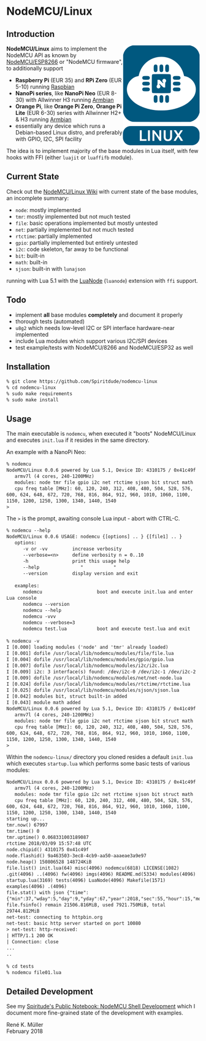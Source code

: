 # NodeMCU/Linux

## Introduction

<img src="https://raw.githubusercontent.com/Spiritdude/nodemcu-linux/master/imgs/nodemcu-linux.png" align=right>

**NodeMCU/Linux** aims to implement the NodeMCU API as known by [NodeMCU/ESP8266](https://github.com/nodemcu/nodemcu-firmware) or "NodeMCU firmware", to additionally support

- **Raspberry Pi** (EUR 35) and **RPi Zero** (EUR 5-10) running [Raspbian](https://www.raspberrypi.org/downloads/raspbian/)
- **NanoPi series**, like **NanoPi Neo** (EUR 8-30) with Allwinner H3 running [Armbian](https://armbian.org)
- **Orange Pi**, like **Orange Pi Zero**, **Orange Pi Lite** (EUR 6-30) series with Allwinner H2+ & H3 running [Armbian](https://armbian.org)
- essentially any device which runs a Debian-based Linux distro, and preferably with GPIO, I2C, SPI facility

The idea is to implement majority of the base modules in Lua itself, with few hooks with FFI (either `luajit` or `luaffifb` module). 

## Current State

Check out the [NodeMCU/Linux Wiki](https://github.com/Spiritdude/nodemcu-linux/wiki) with current state of the base modules, an incomplete summary:
- `node`: mostly implemented
- `tmr`: mostly implemented but not much tested
- `file`: basic operations implemented but mostly untested
- `net`: partially implemented but not much tested
- `rtctime`: partially implemented
- `gpio`: partially implemented but entirely untested
- `i2c`: code skeleton, far away to be functional
- `bit`: built-in
- `math`: built-in
- `sjson`: built-in with `lunajson`

running with Lua 5.1 with the [LuaNode](https://github.com/ignacio/LuaNode) (`luanode`) extension with `ffi` support.

## Todo
- implement **all** base modules **completely** and document it properly
- thorough tests (automated)
- `u8g2` which needs low-level I2C or SPI interface hardware-near implemented
- include Lua modules which support various I2C/SPI devices
- test example/tests with NodeMCU/8266 and NodeMCU/ESP32 as well

## Installation

```
% git clone https://github.com/Spiritdude/nodemcu-linux
% cd nodemcu-linux
% sudo make requirements
% sudo make install
```

## Usage

The main executable is `nodemcu`, when executed it "boots" NodeMCU/Linux and executes `init.lua` if it resides in the same directory.

An example with a NanoPi Neo:

```
% nodemcu
NodeMCU/Linux 0.0.6 powered by Lua 5.1, Device ID: 4310175 / 0x41c49f
   armv7l (4 cores, 240-1200MHz)
   modules: node tmr file gpio i2c net rtctime sjson bit struct math
   cpu freq table [MHz]: 60, 120, 240, 312, 408, 480, 504, 528, 576, 600, 624, 648, 672, 720, 768, 816, 864, 912, 960, 1010, 1060, 1100, 1150, 1200, 1250, 1300, 1340, 1440, 1540
> 
```

The `>` is the prompt, awaiting console Lua input - abort with CTRL-C.

```
% nodemcu --help
NodeMCU/Linux 0.0.6 USAGE: nodemcu {[options] .. } {[file1] .. }
   options:
      -v or -vv         increase verbosity
      --verbose=<n>     define verbosity n = 0..10
      -h                print this usage help
      --help               "           "
      --version         display version and exit
      
   examples:
      nodemcu                    boot and execute init.lua and enter Lua console
      nodemcu --version          
      nodemcu --help
      nodemcu -vvv 
      nodemcu --verbose=3
      nodemcu test.lua           boot and execute test.lua and exit

% nodemcu -v
I [0.000] loading modules ('node' and 'tmr' already loaded)
I [0.001] dofile /usr/local/lib/nodemcu/modules/file/file.lua
I [0.004] dofile /usr/local/lib/nodemcu/modules/gpio/gpio.lua
I [0.007] dofile /usr/local/lib/nodemcu/modules/i2c/i2c.lua
I [0.009] i2c: 3 interface(s) found: /dev/i2c-0 /dev/i2c-1 /dev/i2c-2
I [0.009] dofile /usr/local/lib/nodemcu/modules/net/net-node.lua
I [0.024] dofile /usr/local/lib/nodemcu/modules/rtctime/rtctime.lua
I [0.025] dofile /usr/local/lib/nodemcu/modules/sjson/sjson.lua
I [0.042] modules bit, struct built-in added
I [0.043] module math added
NodeMCU/Linux 0.0.6 powered by Lua 5.1, Device ID: 4310175 / 0x41c49f
   armv7l (4 cores, 240-1200MHz)
   modules: node tmr file gpio i2c net rtctime sjson bit struct math
   cpu freq table [MHz]: 60, 120, 240, 312, 408, 480, 504, 528, 576, 600, 624, 648, 672, 720, 768, 816, 864, 912, 960, 1010, 1060, 1100, 1150, 1200, 1250, 1300, 1340, 1440, 1540
> 
```

Within the `nodemcu-linux/` directory you cloned resides a default `init.lua` which executes `startup.lua` which performs some basic tests of various modules:

```
NodeMCU/Linux 0.0.6 powered by Lua 5.1, Device ID: 4310175 / 0x41c49f
   armv7l (4 cores, 240-1200MHz)
   modules: node tmr file gpio i2c net rtctime sjson bit struct math
   cpu freq table [MHz]: 60, 120, 240, 312, 408, 480, 504, 528, 576, 600, 624, 648, 672, 720, 768, 816, 864, 912, 960, 1010, 1060, 1100, 1150, 1200, 1250, 1300, 1340, 1440, 1540
starting up...
tmr.now() 67997
tmr.time() 0
tmr.uptime() 0.068331003189087
rtctime 2018/03/09 15:57:48 UTC
node.chipid() 4310175 0x41c49f
node.flashid() 9a463503-3ec8-4cb9-aa50-aaaeae3a9e97
node.heap() 150806528 148724KiB
file.list() init.lua(64) misc(4096) nodemcu(6818) LICENSE(1082) .git(4096) ..(4096) fw(4096) imgs(4096) README.md(5334) modules(4096) startup.lua(3169) tests(4096) LuaNode(4096) Makefile(1571) examples(4096) .(4096) 
file.stat() with json {"time":{"min":37,"wday":5,"day":9,"yday":67,"year":2018,"sec":55,"hour":15,"mon":3},"is_arch":false,"name":"README.md","is_sys":false,"is_rdonly":false,"is_hidden":false,"is_dir":false,"size":5334}
file.fsinfo() remain 21506.816MiB, used 7921.750MiB, total 29744.812MiB
net-test: connecting to httpbin.org
net-test: basic http server started on port 10080
> net-test: http-received:
| HTTP/1.1 200 OK
| Connection: close
...
..

% cd tests
% nodemcu file01.lua
```

## Detailed Development

See my [Spiritude's Public Notebook: NodeMCU Shell Development](https://spiritdude.wordpress.com/2018/02/26/nodemcu-linux/) which I document more fine-grained state of the development with examples.


Ren&eacute; K. M&uuml;ller<br>
February 2018
